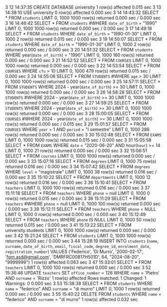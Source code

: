 
3	12	14:37:35	CREATE DATABASE university	1 row(s) affected	0.015 sec
3	13	14:38:10	USE university	0 row(s) affected	0.000 sec
3	14	14:43:32	SELECT *
 FROM `students`
 LIMIT 0, 1000	1000 row(s) returned	0.000 sec / 0.000 sec
3	16	14:46:42	SELECT *
 FROM `students`
 #WHERE `date_of_birth` = "1990"
 LIMIT 0, 1000	1000 row(s) returned	0.000 sec / 0.000 sec
3	17	14:49:18	SELECT *
 FROM `students`
 WHERE `date_of_birth` = "1990-01-30"
 LIMIT 0, 1000	2 row(s) returned	0.015 sec / 0.000 sec
3	19	14:50:07	SELECT *
 FROM `students`
 WHERE `date_of_birth` = "1990-01-30"
 LIMIT 0, 1000	2 row(s) returned	0.000 sec / 0.000 sec
3	20	14:51:32	SELECT *
 FROM `students`
 WHERE year(`date_of_birth`) = "1990"
 LIMIT 0, 1000	160 row(s) returned	0.000 sec / 0.000 sec
3	21	14:52:52	SELECT *
 FROM `COURSES`
 LIMIT 0, 1000	1000 row(s) returned	0.000 sec / 0.000 sec
3	22	14:53:54	SELECT *
 FROM `COURSES`
 WHERE `cfu` > 10
 LIMIT 0, 1000	479 row(s) returned	0.015 sec / 0.000 sec
3	24	14:55:06	SELECT *
 FROM `STUDENTS`
 #WHERE `age` > 30
 LIMIT 0, 1000	1000 row(s) returned	0.000 sec / 0.000 sec
3	25	14:57:11	SELECT *
 FROM `STUDENTS`
 WHERE 2024 - year(`date_of_birth`) >= 30
 LIMIT 0, 1000	1000 row(s) returned	0.000 sec / 0.000 sec
3	26	14:58:28	SELECT *
 FROM `STUDENTS`
 #WHERE 2024 - year(`date_of_birth`) >= 30
 LIMIT 0, 1000	1000 row(s) returned	0.000 sec / 0.000 sec
3	27	14:59:25	SELECT *
 FROM `STUDENTS`
 WHERE 2024 - year(`date_of_birth`) >= 30
 LIMIT 0, 1000	1000 row(s) returned	0.000 sec / 0.000 sec
3	28	15:00:05	SELECT *
 FROM `COURSES`
 #WHERE 2024 - year(`date_of_birth`) >= 30
 LIMIT 0, 1000	1000 row(s) returned	0.000 sec / 0.015 sec
3	29	15:01:57	SELECT *
 FROM `COURSES`
 WHERE `year` = 1
 AND `period` = "I semestre"
 LIMIT 0, 1000	286 row(s) returned	0.000 sec / 0.000 sec
3	30	15:02:48	SELECT *
 FROM `EXAMS`
 LIMIT 0, 1000	1000 row(s) returned	0.015 sec / 0.000 sec
3	31	15:05:58	SELECT *
 FROM `EXAMS`
 WHERE `date` = "2020-06-20"
 AND hour(`hour`) >= 14
 LIMIT 0, 1000	21 row(s) returned	0.000 sec / 0.000 sec
3	32	15:06:51	SELECT *
 FROM `courses`
 LIMIT 0, 1000	1000 row(s) returned	0.000 sec / 0.000 sec
3	33	15:07:16	SELECT *
 FROM `degrees`
 LIMIT 0, 1000	75 row(s) returned	0.016 sec / 0.000 sec
3	34	15:07:42	SELECT *
 FROM `degrees`
 WHERE `level` = "magistrale"
 LIMIT 0, 1000	38 row(s) returned	0.016 sec / 0.000 sec
3	35	15:10:22	SELECT *
 FROM `departments`
 LIMIT 0, 1000	12 row(s) returned	0.016 sec / 0.000 sec
3	36	15:10:41	SELECT *
 FROM `teachers`
 LIMIT 0, 1000	100 row(s) returned	0.016 sec / 0.000 sec
3	37	15:11:18	SELECT *
 FROM `teachers`
 WHERE `phone` = null
 LIMIT 0, 1000	0 row(s) returned	0.015 sec / 0.000 sec
3	38	15:11:29	SELECT *
 FROM `teachers`
 #WHERE `phone` = null
 LIMIT 0, 1000	100 row(s) returned	0.000 sec / 0.000 sec
3	39	15:12:11	SELECT *
 FROM `teachers`
 WHERE `phone` = NULL
 LIMIT 0, 1000	0 row(s) returned	0.000 sec / 0.000 sec
3	40	15:12:49	SELECT *
 FROM `teachers`
 WHERE `phone` IS NULL
 LIMIT 0, 1000	50 row(s) returned	0.015 sec / 0.000 sec
3	41	15:13:22	SELECT * FROM university.students
 LIMIT 0, 1000	1000 row(s) returned	0.000 sec / 0.000 sec
3	42	15:21:24	SELECT *
 FROM `students`
 LIMIT 0, 1000	1000 row(s) returned	0.000 sec / 0.000 sec
3	44	15:28:19	INSERT INTO `students` (`name`, `surname`, `date_of_birth`, `email`, `fiscal_code`, `degree_id`, `enrolment_date`, `registration_number`)
 VALUES ('Federico', 'Di Murro', '2000-02-17', 'fpm.asd@gmail.com', 'DMRFRC00B17H501D', 64, "2024-08-20", "9999999")	1 row(s) affected	0.063 sec
3	47	15:33:01	SELECT *
 FROM `teachers`
 LIMIT 0, 1000	100 row(s) returned	0.000 sec / 0.000 sec
3	52	15:36:46	UPDATE `teachers`
 SET `office_number` = 126
 WHERE `name` = 'Pietro' AND `surname` = 'Rizzo'	1 row(s) affected
 Rows matched: 1  Changed: 1  Warnings: 0	0.000 sec
3	53	15:38:38	SELECT *
 FROM `students`
 WHERE `name` = "federico"
 AND `surname` = "di murro"
 LIMIT 0, 1000	1 row(s) returned	0.000 sec / 0.000 sec
3	55	15:40:22	DELETE FROM `students`
 WHERE `name` = "federico"
 AND `surname` = "di murro"	1 row(s) affected	0.032 sec